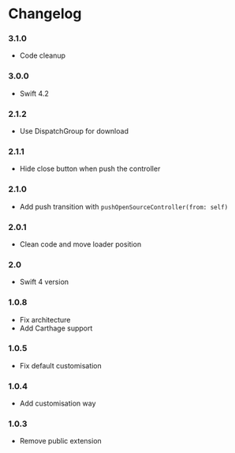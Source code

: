 Changelog
==========

### 3.1.0

- Code cleanup 

### 3.0.0

- Swift 4.2

### 2.1.2

- Use DispatchGroup for download

### 2.1.1

- Hide close button when push the controller

### 2.1.0

- Add push transition with `pushOpenSourceController(from: self)`

### 2.0.1

- Clean code and move loader position 

### 2.0

- Swift 4 version 

### 1.0.8

- Fix architecture
- Add Carthage support 

### 1.0.5

- Fix default customisation

### 1.0.4

- Add customisation way 

### 1.0.3

- Remove public extension 
